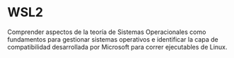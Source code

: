# WSL2
Comprender aspectos de la teoría de Sistemas Operacionales como fundamentos para gestionar sistemas operativos e identificar la capa de compatibilidad desarrollada por Microsoft para correr ejecutables de Linux.

